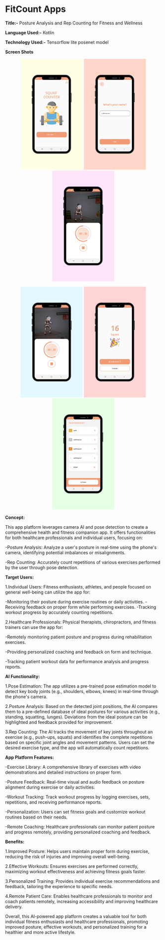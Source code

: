 # FitCount Apps

**Title:-** Posture Analysis and Rep Counting for Fitness and Wellness

**Language Used:-** Kotlin

**Technology Used:-** Tensorflow lite posenet model

**Screen Shots**

<p align="middle">
  <img src="screenshots/1.png" width="200" />
  <img src="screenshots/2.png" width="200" />
  <img src="screenshots/3.png" width="200" />

</p>
<p align="middle">
  <img src="screenshots/4.png" width="200" />
  <img src="screenshots/6.png" width="200" />
  <img src="screenshots/5.png" width="200" />
</p>

**Concept:**

This app platform leverages camera AI and pose detection to create a comprehensive health and fitness companion app. It offers functionalities for both healthcare professionals and individual users, focusing on:

-Posture Analysis: Analyze a user's posture in real-time using the phone's camera, identifying potential imbalances or misalignments.

-Rep Counting: Accurately count repetitions of various exercises performed by the user through pose detection.

**Target Users:**

1.Individual Users: Fitness enthusiasts, athletes, and people focused on general well-being can utilize the app for:

-Monitoring their posture during exercise routines or daily activities.
-Receiving feedback on proper form while performing exercises.
-Tracking workout progress by accurately counting repetitions.

2.Healthcare Professionals: Physical therapists, chiropractors, and fitness trainers can use the app for:

-Remotely monitoring patient posture and progress during rehabilitation exercises.

-Providing personalized coaching and feedback on form and technique.

-Tracking patient workout data for performance analysis and progress reports.

**AI Functionality:**

1.Pose Estimation: The app utilizes a pre-trained pose estimation model to detect key body joints (e.g., shoulders, elbows, knees) in real-time through the phone's camera.

2.Posture Analysis: Based on the detected joint positions, the AI compares them to a pre-defined database of ideal postures for various activities (e.g., standing, squatting, lunges). Deviations from the ideal posture can be highlighted and feedback provided for improvement.

3.Rep Counting: The AI tracks the movement of key joints throughout an exercise (e.g., push-ups, squats) and identifies the complete repetitions based on specific joint angles and movement patterns. Users can set the desired exercise type, and the app will automatically count repetitions.

**App Platform Features:**

-Exercise Library: A comprehensive library of exercises with video demonstrations and detailed instructions on proper form.

-Posture Feedback: Real-time visual and audio feedback on posture alignment during exercise or daily activities.

-Workout Tracking: Track workout progress by logging exercises, sets, repetitions, and receiving performance reports.

-Personalization: Users can set fitness goals and customize workout routines based on their needs.

-Remote Coaching: Healthcare professionals can monitor patient posture and progress remotely, providing personalized coaching and feedback.

**Benefits:**

1.Improved Posture: Helps users maintain proper form during exercise, reducing the risk of injuries and improving overall well-being.

2.Effective Workouts: Ensures exercises are performed correctly, maximizing workout effectiveness and achieving fitness goals faster.

3.Personalized Training: Provides individual exercise recommendations and feedback, tailoring the experience to specific needs.

4.Remote Patient Care: Enables healthcare professionals to monitor and coach patients remotely, increasing accessibility and improving healthcare delivery.

Overall, this AI-powered app platform creates a valuable tool for both individual fitness enthusiasts and healthcare professionals, promoting improved posture, effective workouts, and personalized training for a healthier and more active lifestyle.

